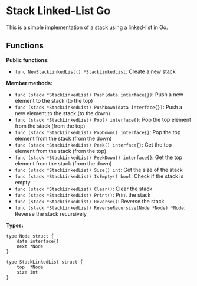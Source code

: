 # Stack Linked-List Go

This is a simple implementation of a stack using a linked-list in Go.

## Functions

**Public functions:**

- `func NewStackLinkedList() *StackLinkedList`: Create a new stack

**Member methods:**

- `func (stack *StackLinkedList) Push(data interface{})`: Push a new element to the stack (to the top)
- `func (stack *StackLinkedList) PushDown(data interface{})`: Push a new element to the stack (to the down)
- `func (stack *StackLinkedList) Pop() interface{}`: Pop the top element from the stack (from the top)
- `func (stack *StackLinkedList) PopDown() interface{}`: Pop the top element from the stack (from the down)
- `func (stack *StackLinkedList) Peek() interface{}`: Get the top element from the stack (from the top)
- `func (stack *StackLinkedList) PeekDown() interface{}`: Get the top element from the stack (from the down)
- `func (stack *StackLinkedList) Size() int`: Get the size of the stack
- `func (stack *StackLinkedList) IsEmpty() bool`: Check if the stack is empty
- `func (stack *StackLinkedList) Clear()`: Clear the stack
- `func (stack *StackLinkedList) Print()`: Print the stack
- `func (stack *StackLinkedList) Reverse()`: Reverse the stack
- `func (stack *StackLinkedList) ReverseRecursive(Node *Node) *Node`: Reverse the stack recursively

**Types:**

```
type Node struct {
	data interface{}
	next *Node
}

type StackLinkedList struct {
	top  *Node
	size int
}
```
